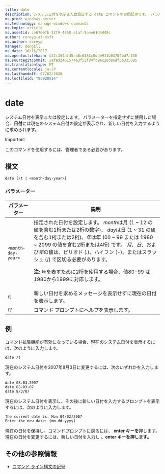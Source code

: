 ```yaml
---
title: date
description: システム日付を表示または設定する date コマンドの参照記事です。 パラメーターを指定せずに使用する場合は、
ms.prod: windows-server
ms.technology: manage-windows-commands
ms.topic: article
ms.assetid: ce6700fb-32f9-4350-a1af-5aee61d4448c
author: coreyp-at-msft
ms.author: coreyp
manager: dongill
ms.date: 10/16/2017
ms.openlocfilehash: d22c354af45aa0c6383c0dde911b03704bd7a150
ms.sourcegitcommit: 2afed2461574a3f53f84fc9ec28d86df3b335685
ms.translationtype: MT
ms.contentlocale: ja-JP
ms.lasthandoff: 07/02/2020
ms.locfileid: "85928814"
---
```

# <a name="date"></a>date

システム日付を表示または設定します。 パラメーターを指定せずに使用した場合、**日付**には現在のシステム日付の設定が表示され、新しい日付を入力するように求められます。

>[!IMPORTANT]
> このコマンドを使用するには、管理者である必要があります。

## <a name="syntax"></a>構文

```
date [/t | <month-day-year>]
```

### <a name="parameters"></a>パラメーター

| パラメーター | 説明 |
| --------- | ----------- |
| `<month-day-year>` | 指定された日付を設定します。 *month*は月 (1 ~ 12 の値を含む1桁または2桁の数字)、 *day*は日 (1 ~ 31 の値を含む1桁または2桁)、*年*は年 (00 ~ 99 または 1980 ~ 2099 の値を含む2桁または4桁) です。 *月*、*日*、および*年*の値は、ピリオド (.)、ハイフン (-)、またはスラッシュ (/) で区切る必要があります。<p>**注:** 年を表すために2桁を使用する場合、値80-99 は1980から1999に対応します。 |
| /t | 新しい日付を求めるメッセージを表示せずに現在の日付を表示します。 |
| /? | コマンド プロンプトにヘルプを表示します。 |

## <a name="examples"></a>例

コマンド拡張機能が有効になっている場合、現在のシステム日付を表示するには、次のように入力します。

```
date /t
```

現在のシステム日付を2007年8月3日に変更するには、次のいずれかを入力します。

```
date 08.03.2007
date 08-03-07
date 8/3/07
```

現在のシステム日付を表示し、その後に新しい日付を入力するプロンプトを表示するには、次のように入力します。

```
The current date is: Mon 04/02/2007
Enter the new date: (mm-dd-yyyy)
```

現在の日付を保持し、コマンドプロンプトに戻るには、 **enter キーを**押します。 現在の日付を変更するには、新しい日付を入力し **、enter キーを押します。**

## <a name="additional-references"></a>その他の参照情報

- [コマンド ライン構文の記号](command-line-syntax-key.md)